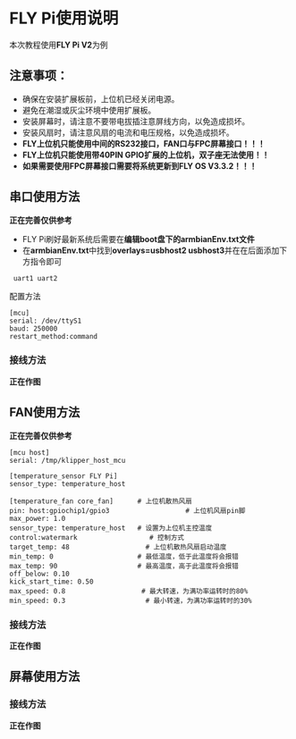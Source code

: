 # FLY Pi使用说明

本次教程使用**FLY Pi V2**为例

## 注意事项：

- 确保在安装扩展板前，上位机已经关闭电源。
- 避免在潮湿或灰尘环境中使用扩展板。
- 安装屏幕时，请注意不要带电拔插注意屏线方向，以免造成损坏。
- 安装风扇时，请注意风扇的电流和电压规格，以免造成损坏。
- **FLY上位机只能使用中间的RS232接口，FAN口与FPC屏幕接口！！！**
- **FLY上位机只能使用带40PIN GPIO扩展的上位机，双子座无法使用！！**
- **如果需要使用FPC屏幕接口需要将系统更新到FLY OS V3.3.2！！！**



## 串口使用方法

**正在完善仅供参考**

* FLY Pi刷好最新系统后需要在**编辑boot盘下的armbianEnv.txt文件**
* 在**armbianEnv.txt**中找到**overlays=usbhost2 usbhost3**并在在后面添加下方指令即可

```
 uart1 uart2
```

配置方法

```
[mcu] 
serial: /dev/ttyS1
baud: 250000
restart_method:command
```



### 接线方法

**正在作图**

## FAN使用方法

**正在完善仅供参考**

```
[mcu host]         
serial: /tmp/klipper_host_mcu 

[temperature_sensor FLY Pi]
sensor_type: temperature_host

[temperature_fan core_fan]      # 上位机散热风扇
pin: host:gpiochip1/gpio3                   # 上位机风扇pin脚
max_power: 1.0
sensor_type: temperature_host   # 设置为上位机主控温度
control:watermark                  # 控制方式
target_temp: 48                   # 上位机散热风扇启动温度
min_temp: 0                     # 最低温度，低于此温度将会报错
max_temp: 90                    # 最高温度，高于此温度将会报错
off_below: 0.10
kick_start_time: 0.50
max_speed: 0.8                   # 最大转速，为满功率运转时的80%
min_speed: 0.3                    # 最小转速，为满功率运转时的30%

```

### 接线方法

**正在作图**

## 屏幕使用方法

### 接线方法

**正在作图**
